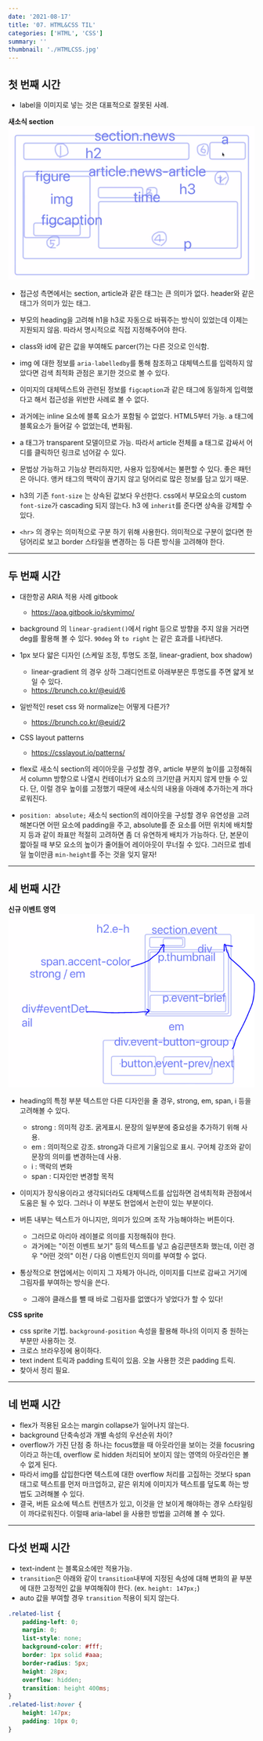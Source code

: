 ```yaml
---
date: '2021-08-17'
title: '07. HTML&CSS TIL'
categories: ['HTML', 'CSS']
summary: ''
thumbnail: './HTMLCSS.jpg'
---
```

<!-- ![](./images/.PNG) -->

## 첫 번째 시간
- label을 이미지로 넣는 것은 대표적으로 잘못된 사례.

**새소식 section**
![markup order](./images/markup_order.PNG)

- 접근성 측면에서는 section, article과 같은 태그는 큰 의미가 없다. header와 같은 태그가 의미가 있는 태그.

- 부모의 heading을 고려해 h1을 h3로 자동으로 바꿔주는 방식이 있었는데 이제는 지원되지 않음. 따라서 명시적으로 직접 지정해주어야 한다.

- class와 id에 같은 값을 부여해도 parcer(?)는 다른 것으로 인식함.

- img 에 대한 정보를 `aria-labelledby`를 통해 참조하고 대체텍스트를 입력하지 않았다면 검색 최적화 관점은 포기한 것으로 볼 수 있다.

- 이미지의 대체텍스트와 관련된 정보를 `figcaption`과 같은 태그에 동일하게 입력했다고 해서 접근성을 위반한 사례로 볼 수 없다.

- 과거에는 inline 요소에 블록 요소가 포함될 수 없었다. HTML5부터 가능. a 태그에 블록요소가 들어갈 수 없었는데, 변화됨. 
- a 태그가 transparent 모델이므로 가능. 따라서 article 전체를 a 태그로 감싸서 어디를 클릭하던 링크로 넘어갈 수 있다.
- 문법상 가능하고 기능상 편리하지만, 사용자 입장에서는 불편할 수 있다. 좋은 패턴은 아니다. 앵커 태그의 맥락이 끊기지 않고 덩어리로 많은 정보를 담고 있기 때문.

- h3의 기존 `font-size` 는 상속된 값보다 우선한다. css에서 부모요소의 custom `font-size`가 cascading 되지 않는다. h3 에 `inherit`를 준다면 상속을 강제할 수 있다.

- `<hr>` 의 경우는 의미적으로 구분 하기 위해 사용한다. 의미적으로 구분이 없다면 한 덩어리로 보고 border 스타일을 변경하는 등 다른 방식을 고려해야 한다.

<hr>

## 두 번째 시간
- 대한항공 ARIA 적용 사례 gitbook
    - https://aoa.gitbook.io/skymimo/

- background 의 `linear-gradient()`에서 right 등으로 방향을 주지 않을 거라면 deg를 활용해 볼 수 있다. `90deg` 와 `to right` 는 같은 효과를 나타낸다.

- 1px 보다 얇은 디자인 (스케일 조정, 투명도 조절, linear-gradient, box shadow)
    - linear-gradient 의 경우 상하 그래디언트로 아래부분은 투명도를 주면 얇게 보일 수 있다.
    - https://brunch.co.kr/@euid/6

- 일반적인 reset css 와 normalize는 어떻게 다른가?
    - https://brunch.co.kr/@euid/2

- CSS layout patterns
    - https://csslayout.io/patterns/

- flex로 새소식 section의 레이아웃을 구성할 경우, article 부분의 높이를 고정해줘서 column 방향으로 나열시 컨테이너가 요소의 크기만큼 커지지 않게 만들 수 있다. 단, 이럴 경우 높이를 고정했기 때문에 새소식의 내용을 아래에 추가하는게 까다로워진다.

- `position: absolute;` 새소식 section의 레이아웃을 구성할 경우 유연성을 고려해본다면 어떤 요소에 padding을 주고, absolute를 준 요소를 어떤 위치에 배치할지 등과 같이 좌표만 적절히 고려하면 좀 더 유연하게 배치가 가능하다. 단, 본문이 짧아질 때 부모 요소의 높이가 줄어들어 레이아웃이 무너질 수 있다. 그러므로 썸네일 높이만큼 `min-height`를 주는 것을 잊지 말자! 

<hr>

## 세 번째 시간

**신규 이벤트 영역**
![event](./images/event.PNG)

- heading의 특정 부분 텍스트만 다른 디자인을 줄 경우, strong, em, span, i 등을 고려해볼 수 있다. <br>
    - strong : 의미적 강조. 굵게표시. 문장의 일부분에 중요성을 추가하기 위해 사용. <br>
    - em : 의미적으로 강조. strong과 다르게 기울임으로 표시. 구어체 강조와 같이 문장의 의미를 변경하는데 사용. <br>
    - i : 맥락의 변화 <br>
    - span : 디자인만 변경할 목적

- 이미지가 장식용이라고 생각되더라도 대체텍스트를 삽입하면 검색최적화 관점에서 도움은 될 수 있다. 그러나 이 부분도 현업에서 논란이 있는 부분이다.

- 버튼 내부는 텍스트가 아니지만, 의미가 있으며 조작 가능해야하는 버튼이다.
    - 그러므로 아리아 레이블로 의미를 지정해줘야 한다.
    - 과거에는 "이전 이벤트 보기" 등의 텍스트를 넣고 숨김콘텐츠화 했는데, 이런 경우 "어떤 것의" 이전 / 다음 이벤트인지 의미를 부여할 수 없다.

- 통상적으로 현업에서는 이미지 그 자체가 아니라, 이미지를 디브로 감싸고 거기에 그림자를 부여하는 방식을 쓴다.
    - 그래야 클래스를 뺄 때 바로 그림자를 없앴다가 넣었다가 할 수 있다!

**CSS sprite**
- css sprite 기법. `background-position` 속성을 활용해 하나의 이미지 중 원하는 부분만 사용하는 것.
- 크로스 브라우징에 용이하다.
- text indent 트릭과 padding 트릭이 있음. 오늘 사용한 것은 padding 트릭.
- 찾아서 정리 필요.

<hr>

## 네 번째 시간
- flex가 적용된 요소는 margin collapse가 일어나지 않는다.
- background 단축속성과 개별 속성의 우선순위 차이?
- overflow가 가진 단점 중 하나는 focus했을 때 아웃라인을 보이는 것을 focusring 이라고 하는데, overflow 로 hidden 처리되어 보이지 않는 영역의 아웃라인은 볼 수 없게 된다.
- 따라서 img를 삽입한다면 텍스트에 대한 overflow 처리를 고집하는 것보다 span 태그로 텍스트를 먼저 마크업하고, 같은 위치에 이미지가 텍스트를 덮도록 하는 방법도 고려해볼 수 있다.
- 결국, 버튼 요소에 텍스트 컨텐츠가 있고, 이것을 안 보이게 해야하는 경우 스타일링이 까다로워진다. 이럴때 aria-label 을 사용한 방법을 고려해 볼 수 있다.

<hr>

## 다섯 번째 시간
- text-indent 는 블록요소에만 적용가능.
- `transition`은 아래와 같이  `transition`내부에 지정된 속성에 대해 변화의 끝 부분에 대한 고정적인 값을 부여해줘야 한다. (ex. `height: 147px;`)
- auto 값을 부여할 경우 `transition` 적용이 되지 않는다.
```css
.related-list {
    padding-left: 0;
    margin: 0;
    list-style: none;
    background-color: #fff;
    border: 1px solid #aaa;
    border-radius: 5px;
    height: 28px;
    overflow: hidden;
    transition: height 400ms;
}
.related-list:hover {
    height: 147px;
    padding: 10px 0;
}
``` 